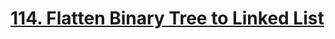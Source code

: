 # [114. Flatten Binary Tree to Linked List](https://leetcode.com/problems/flatten-binary-tree-to-linked-list/)

